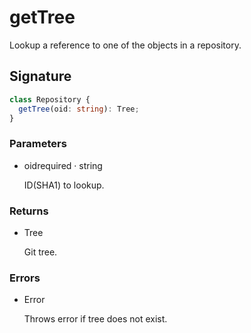 # getTree

Lookup a reference to one of the objects in a repository.

## Signature

```ts
class Repository {
  getTree(oid: string): Tree;
}
```

### Parameters

<ul class="param-ul">
  <li class="param-li param-li-root">
    <span class="param-name">oid</span><span class="param-required">required</span>&nbsp;·&nbsp;<span class="param-type">string</span>
    <br>
    <p class="param-description">ID(SHA1) to lookup.</p>
  </li>
</ul>

### Returns

<ul class="param-ul">
  <li class="param-li param-li-root">
    <span class="param-type">Tree</span>
    <br>
    <p class="param-description">Git tree.</p>
  </li>
</ul>

### Errors

<ul class="param-ul">
  <li class="param-li param-li-root">
    <span class="param-type">Error</span>
    <br>
    <p class="param-description">Throws error if tree does not exist.</p>
  </li>
</ul>
